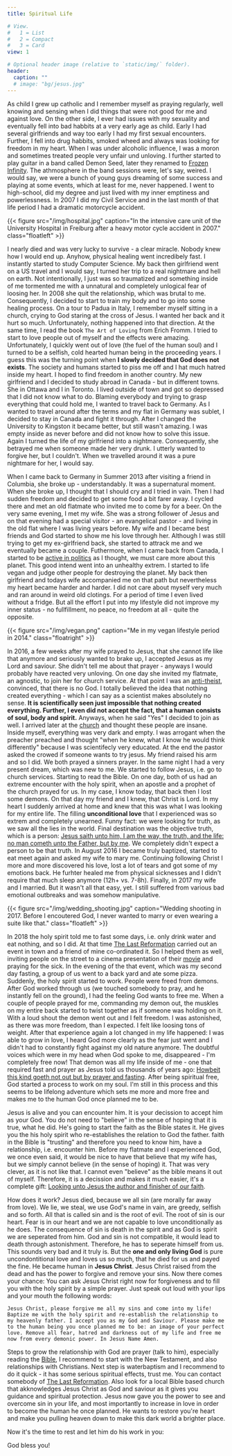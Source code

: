```yaml
---
title: Spiritual Life

# View.
#   1 = List
#   2 = Compact
#   3 = Card
view: 1

# Optional header image (relative to `static/img/` folder).
header:
  caption: ""
  # image: "bg/jesus.jpg"
---
```


As child I grew up catholic and I remember myself as praying regularly, well knowing and sensing when I did things that were not good for me and against love. On the other side, I ever had issues with my sexuality and eventually fell into bad habbits at a very early age as child. Early I had several girlfriends and way too early I had my first sexual encounters. Further, I fell into drug habbits, smoked wheed and always was looking for freedom in my heart. When I was under alcoholic influence, I was a moron and sometimes treated people very unfair und unloving. I further started to play guitar in a band called Demon Seed, later they renamed to [Frozen Infinity](https://www.metal-archives.com/bands/Frozen_Infinity/81415). The athmosphere in the band sessions were, let's say, weired. I would say, we were a bunch of young guys dreaming of some success and playing at some events, which at least for me, never happened. I went to high-school, did my degree and just lived with my inner emptiness and powerlessness. In 2007 I did my Civil Service and in the last month of that life period 
I had a dramatic motorcycle accident.

{{< figure src="/img/hospital.jpg" caption="In the intensive care unit of the University Hospital in Freiburg after a heavy motor cycle accident in 2007." class="floatleft" >}}

I nearly died and was very lucky to survive - a clear miracle. Nobody knew how I would end up. Anyhow, physical healing went incredibely fast. I instantly started to study Computer Science. My back then girlfriend went on a US travel and I would say, I turned her trip to a real nightmare and hell on earth. Not intentionally, I just was so traumatized and something inside of me tormented me with a unnatural and completely unlogical fear of loosing her. In 2008 she quit the relationship, which was brutal to me. Consequently, I decided to start to train my body and to go into some healing process. On a tour to Padua in Italy, I remember myself sitting in a church, crying to God staring at the cross of Jesus. I wanted her back and it hurt so much. Unfortunately, nothing happened into that direction. At the same time, I read the book `The Art of Loving` from Erich Fromm. I tried to start to love people out of myself and the effects were amazing. Unfortunately, I quickly went out of love (the fuel of the human soul) and I turned to be a selfish, cold hearted human being in the proceeding years. I guess this was the turning point when **I slowly decided that God does not exists**. The society and humans started to piss me off and I hat much hatred inside my heart. I hoped to find freedom in another country. My new girlfriend and I decided to study abroad in Canada - but in different towns. She in Ottawa and I in Toronto. I lived outside of town and got so depressed that I did not know what to do. Blaming everybody and trying to grasp everything that could hold me, I wanted to travel back to Germany. As I wanted to travel around after the terms and my flat in Germany was sublet, I decided to stay in Canada and fight it through. After I changed the University to Kingston it became better, but still wasn't amazing. I was empty inside as never before and did not know how to solve this issue. Again I turned the life of my girlfriend into a nightmare. Consequently, she betrayed me when someone made her very drunk. I utterly wanted to forgive her, but I couldn't. When we travelled around it was a pure nightmare for her, I would say.

When I came back to Germany in Summer 2013 after visiting a friend in Columbia, she broke up - understandably. It was a supernatural moment. When she broke up, I thought that I should cry and I tried in vain. Then I had sudden freedom and decided to get some food a bit farer away. I cycled there and met an old flatmate who invited me to come by for a beer. On the very same evening, I met my wife. She was a strong follower of Jesus and on that evening had a special visitor - an evangelical pastor - and living in the old flat where I was living years before. My wife and I became best friends and God started to show me his love through her. Although I was still trying to get my ex-girlfriend back, she started to attrack me and we eventually became a couple. 
Futhermore, when I came back from Canada, I started to be [active in politics](https://www.badische-zeitung.de/raphael-schmitt-freiburg--84511999.html) as I thought, we must care more about this planet. This good intend went into an unhealthy extrem. I started to life vegan and judge other people for destroying the planet. My back then girlfriend and todays wife accompanied me on that path but nevertheless my heart became harder and harder. I did not care about myself very much and ran around in weird old clotings.  For a period of time I even lived without a fridge. But all the effort I put into my lifestyle did not improve my inner status - no fullfillment, no peace, no freedom at all - quite the opposite.

{{< figure src="/img/vegan.png" caption="Me in my vegan lifestyle period in 2014." class="floatright" >}}

In 2016, a few weeks after my wife prayed to Jesus, that she cannot life like that anymore and seriously wanted to brake up, I accepted Jesus as my Lord and saviour. She didn't tell me about that prayer - anyways I would probably have reacted very unloving. On one day she invited my flatmate, an agnostic, to join her for church service. At that point I was an [anti-theist](https://en.wikipedia.org/wiki/Antitheism), convinced, that there is no God. I totally believed the idea that nothing created everything - which I can say as a scientist makes absolutely no sense. **It is scientifically seen just impossible that nothing created everything. Further, I even did not accept the fact, that a human consists of soul, body and spirit.** Anyways, when he said "Yes" I decided to join as well. I arrived later at the [church](https://cgfr.de) and thought these people are insane. Inside myself, everything was very dark and empty. I was arrogant when the preacher preached and thought "when he knew, what I know he would think differently" because I was scientifecly very educated. At the end the pastor asked the crowed if someone wants to try jesus. My friend raised his arm and so I did. We both prayed a sinners prayer. In the same night I had a very present dream, which was new to me. We started to follow Jesus, i.e. go to church services. Starting to read the Bible. On one day, both of us had an extreme encounter with the holy spirit, when an apostle and a prophet of the church prayed for us. In my case, I know today, that back then I lost some demons. On that day my friend and I knew, that Christ is Lord. In my heart I suddenly arrived at home and knew that this was what I was looking for my entire life. The filling **unconditional love** that I experienced was so extrem and completely unearned. Funny fact: we were looking for truth, as we saw all the lies in the world. Final destination was the objective truth, which is a person: [Jesus saith unto him, I am the way, the truth, and the life: no man cometh unto the Father, but by me](https://www.bibleserver.com/KJV/John14%3A6). We completely didn't expect a person to be that truth. In August 2016 I became truly baptized, started to eat meet again and asked my wife to mary me. Continuing following Christ I more and more discovered his love, lost a lot of tears and got some of my emotions back. He furhter healed me from physical sicknesses and I didn't require that much sleep anymore (12h+ vs. 7-8h). Finally, in 2017 my wife and I married. But it wasn't all that easy, yet. I still suffered from various bad emotional outbreaks and was somehow manipulative.


{{< figure src="/img/wedding_shooting.jpg" caption="Wedding shooting in 2017. Before I encoutered God, I never wanted to marry or even wearing a suite like that." class="floatleft" >}}

In 2018 the holy spirit told me to fast some days, i.e. only drink water and eat nothing, and so I did. At that time [The Last Reformation](https://thelastreformation.com/) carried out an event in town and a friend of mine co-ordinated it. So I helped them as well, inviting people on the street to a cinema presentation of their [movie](https://www.youtube.com/watch?v=t7iaTGXTEU0) and praying for the sick. In the evening of the that event, which was my second day fasting, a group of us went to a back yard and ate some pizza. Suddenly, the holy spirit started to work. People were freed from demons. After God worked through us (we touched somebody to pray, and he instantly fell on the ground), I had the feeling God wants to free me. When a couple of people prayed for me, commanding my demon out, the muskles on my entire back started to twist together as if someone was holding on it. With a loud shout the demon went out and I felt freedom. I was astonished, as there was more freedom, than I expected. I felt like loosing tons of weight. After that experience again a lot changed in my life happened: I was able to grow in love, I heard God more clearly as the fear just went and I didn't had to constantly fight against my old nature anymore. The doubtful voices which were in my head when God spoke to me, disappeared - I'm completely free now! That demon was all my life inside of me - one that required fast and prayer as Jesus told us thousands of years ago: [Howbeit this kind goeth not out but by prayer and fasting](https://www.bibleserver.com/KJV/Matthew17%3A21). After being spiritual free, God started a process to work on my soul. I'm still in this process and this seems to be lifelong adventure which sets me more and more free and makes me to the human God once planned me to be.

Jesus is alive and you can encounter him. It is your decission to accept him as your God. You do not need to "believe" in the sense of hoping that it is true, what he did. He's going to start the faith as the Bible states it. He gives you the his holy spirit who re-establishes the relation to God the father. faith in the Bible is "trusting" and therefore you need to know him, have a relationship, i.e. encounter him. Before my flatmate and I experienced God, we once even said, it would be nice to have that believe that my wife has, but we simply cannot believe (in the sense of hoping) it. That was very clever, as it is not like that. I cannot even "believe" as the bible means it out of myself. Therefore, it is a decission and makes it much easier, it's a complete gift:
[Looking unto Jesus the author and finisher of our faith](https://www.bibleserver.com/KJV/Hebrews12%3A2).

How does it work? Jesus died, because we all sin (are morally far away from love). We lie, we steal, we use God's name in vain, are greedy, selfish and so forth. All that is called sin and is the root of evil. The root of sin is our heart. Fear is in our heart and we are not capable to love unconditionally as he does. The consequence of sin is death in the spirit and as God is spirit we are seperated from him. God and sin is not compatible, it would lead to death through astonishment. Therefore, he has to seperate himself from us.
This sounds very bad and it truly is. But the **one and only living God** is pure uncondontitional love and loves us so much, that he died for us and payed the fine. He became human in **Jesus Christ**. Jesus Christ raised from the dead and has the power to forgive and remove your sins. Now there comes your chance: You can ask Jesus Christ right now for forgiveness and to fill you with the holy spirit by a simple prayer. Just speak out loud with your lips and your mouth the following words:

`Jesus Christ, please forgive me all my sins and come into my life! Baptize me with the holy spirit and re-establish the relationship to my heavenly father. I accept you as my God and Saviour. Please make me to the human being you once planned me to be: an image of your perfect love. Remove all fear, hatred and darkness out of my life and free me now from every demonic power. In Jesus Name Amen.`

Steps to grow the relationship with God are prayer (talk to him), especially reading the [Bible](https://www.bibleserver.com/), I recommend to start with the New Testament, and also relationships with Christians. Next step is waterbaptism and I recommend to do it quick - it has some serious spiritual effects, trust me. You can contact somebody of [The Last Reformation](https://thelastreformation.com/). Also look for a local Bible based church that akknowledges Jesus Christ as God and saviour as it gives you guidance and spiritual protection. Jesus now gave you the power to see and overcome sin in your life, and most importantly to increase in love in order to become the human he once planned. He wants to restore you're heart and make you pulling heaven down to make this dark world a brighter place.

Now it's the time to rest and let him do his work in you: 

God bless you!